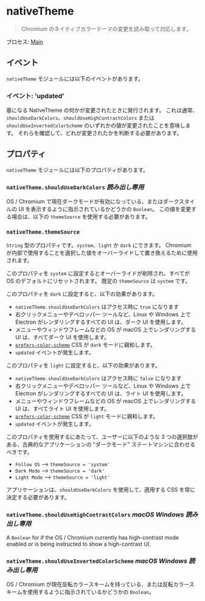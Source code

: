 # nativeTheme

> Chromium のネイティブカラーテーマの変更を読み取って対応します。

プロセス: [Main](../glossary.md#main-process)

## イベント

`nativeTheme` モジュールには以下のイベントがあります。

### イベント: 'updated'

基になる NativeTheme の何かが変更されたときに発行されます。 これは通常、`shouldUseDarkColors`、`shouldUseHighContrastColors` または `shouldUseInvertedColorScheme` のいずれかの値が変更されたことを意味します。 それらを確認して、どれが変更されたかを判断する必要があります。

## プロパティ

`nativeTheme` モジュールには以下のプロパティがあります。

### `nativeTheme.shouldUseDarkColors` _読み出し専用_

OS / Chromium で現在ダークモードが有効になっている、またはダークスタイルの UI を表示するように指示されているかどうかの `Boolean`。  この値を変更する場合は、以下の `themeSource` を使用する必要があります。

### `nativeTheme.themeSource`

`String` 型のプロパティです。`system`、`light` か `dark` にできます。  Chromium が内部で使用することを選択した値をオーバーライドして置き換えるために使用されます。

このプロパティを `system` に設定するとオーバーライドが削除され、すべてが OS のデフォルトにリセットされます。  既定の `themeSource` は `system` です。

このプロパティを `dark` に設定すると、以下の効果があります。
* `nativeTheme.shouldUseDarkColors` はアクセス時に `true` になります
* 右クリックメニューやデベロッパー ツールなど、Linux や Windows 上で Electron がレンダリングするすべての UI は、ダーク UI を使用します。
* メニューやウィンドウフレームなどの OS が macOS 上でレンダリングする UI は、すべてダーク UI を使用します。
* [`prefers-color-scheme`](https://developer.mozilla.org/en-US/docs/Web/CSS/@media/prefers-color-scheme) CSS が `dark` モードに親和します。
* `updated` イベントが発生します。

このプロパティを `light` に設定すると、以下の効果があります。
* `nativeTheme.shouldUseDarkColors` はアクセス時に `false` になります
* 右クリックメニューやデベロッパー ツールなど、Linux や Windows 上で Electron がレンダリングするすべての UI は、ライト UI を使用します。
* メニューやウィンドウフレームなどの OS が macOS 上でレンダリングする UI は、すべてライト UI を使用します。
* [`prefers-color-scheme`](https://developer.mozilla.org/en-US/docs/Web/CSS/@media/prefers-color-scheme) CSS が `light` モードに親和します。
* `updated` イベントが発生します。

このプロパティを使用するにあたって、ユーザーに以下のような 3 つの選択肢がある、古典的なアプリケーションの "ダークモード" ステートマシンに合わせるべきです。
* `Follow OS` --> `themeSource = 'system'`
* `Dark Mode` --> `themeSource = 'dark'`
* `Light Mode` --> `themeSource = 'light'`

アプリケーションは、`shouldUseDarkColors` を使用して、適用する CSS を常に決定する必要があります。

### `nativeTheme.shouldUseHighContrastColors` _macOS_ _Windows_ _読み出し専用_

A `Boolean` for if the OS / Chromium currently has high-contrast mode enabled or is being instructed to show a high-contrast UI.

### `nativeTheme.shouldUseInvertedColorScheme` _macOS_ _Windows_ _読み出し専用_

OS / Chromium が現在反転カラースキームを持っている、または反転カラースキームを使用するように指示されているかどうかの `Boolean`。
